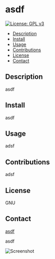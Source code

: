 # asdf
[![License: GPL v3](https://img.shields.io/badge/License-GPLv3-blue.svg)](https://www.gnu.org/licenses/gpl-3.0) 

  * [Description](#description)
  * [Install](#install)
  * [Usage](#usage)
  * [Contributions](#contributions)
  * [License](#license)
  * [Contact](#contact)
## Description
asdf
## Install
asdf

## Usage
adsf

## Contributions
adsf

## License
GNU

## Contact
[asdf](https://github.com/asdf)
asdf

![Screenshot](asdf)
